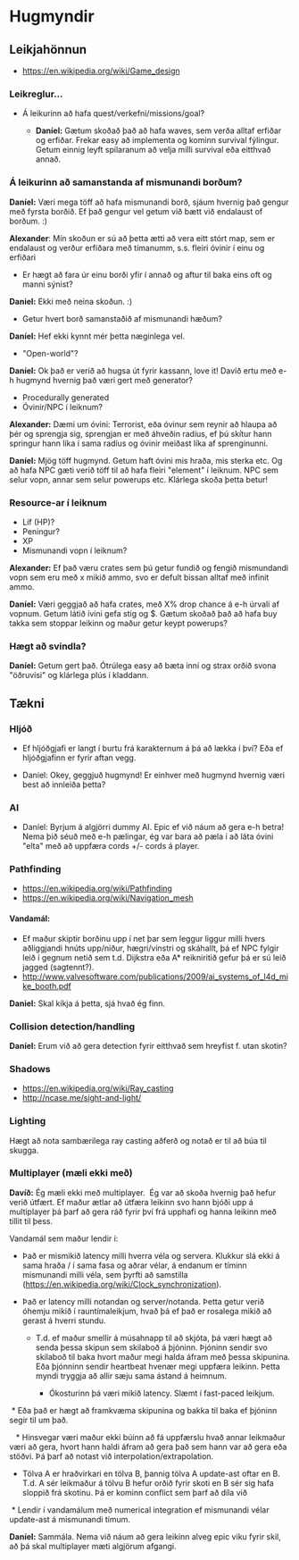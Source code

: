 # Hugmyndir

## Leikjahönnun

* https://en.wikipedia.org/wiki/Game_design

### Leikreglur...

* Á leikurinn að hafa quest/verkefni/missions/goal?

    * **Daníel:** Gætum skoðað það að hafa waves, sem verða alltaf erfiðar og erfiðar. Frekar easy að implementa og kominn survival fýlingur. Getum einnig leyft spilaranum að velja milli survival eða eitthvað annað.

### Á leikurinn að samanstanda af mismunandi borðum?

**Daníel:** Væri mega töff að hafa mismunandi borð, sjáum hvernig það gengur með fyrsta borðið. Ef það gengur vel getum við bætt við endalaust of borðum. :)

**Alexander**:
  Mín skoðun er sú að þetta ætti að vera eitt stórt map, sem er endalaust og
  verður erfiðara með tímanumm, s.s. fleiri óvinir í einu og erfiðari

* Er hægt að fara úr einu borði yfir í annað og aftur til baka eins oft og manni sýnist?

**Daniel:** Ekki með neina skoðun. :)

* Getur hvert borð samanstaðið af mismunandi hæðum?

**Daníel:** Hef ekki kynnt mér þetta næginlega vel.

* "Open-world"?

**Daníel:** Ok það er verið að hugsa út fyrir kassann, love it! Davíð ertu með e-h hugmynd hvernig það væri gert með generator?

* Procedurally generated
  
* Óvinir/NPC í leiknum?

**Alexander:**
  Dæmi um óvini:
  Terrorist, eða óvinur sem reynir að hlaupa að þér og sprengja sig, sprengjan
  er með áhveðin radíus, ef þú skítur hann springur hann líka í sama radíus og
  óvinir meiðast líka af sprenginunni.

**Daníel:** Mjög töff hugmynd. Getum haft óvini mis hraða, mis sterka etc. Og að hafa NPC gæti verið töff til að hafa fleiri "element" í leiknum. NPC sem selur vopn, annar sem selur powerups etc. Klárlega skoða þetta betur!
 
### Resource-ar í leiknum

* Líf (HP)?
* Peningur?
* XP
* Mismunandi vopn í leiknum?

**Alexander:** Ef það væru crates sem þú getur fundið og fengið mismundandi vopn sem eru með x mikið ammo, svo er defult bissan alltaf með infinit ammo.

**Daníel:** Væri geggjað að hafa crates, með X% drop chance á e-h úrvali af vopnum. Getum látið ívini gefa stig og $. Gætum skoðað það að hafa buy takka sem stoppar leikinn og maður getur keypt powerups?

### Hægt að svindla?

**Daníel:** Getum gert það. Ótrúlega easy að bæta inní og strax orðið svona "öðruvísi" og klárlega plús í kladdann.

## Tækni

### Hljóð

* Ef hljóðgjafi er langt í burtu frá karakternum á þá að lækka í því?  Eða ef hljóðgjafinn er fyrir aftan vegg.

- Daníel: Okey, geggjuð hugmynd! Er einhver með hugmynd hvernig væri best að innleiða þetta?

### AI

- Daníel: Byrjum á algjörri dummy AI. Epic ef við náum að gera e-h betra! Nema þið séuð með e-h pælingar, ég var bara að pæla í að láta óvini "elta" með að uppfæra cords +/- cords á player.

### Pathfinding

* https://en.wikipedia.org/wiki/Pathfinding
* https://en.wikipedia.org/wiki/Navigation_mesh

#### Vandamál:
* Ef maður skiptir borðinu upp í net þar sem leggur liggur milli hvers aðliggjandi hnúts upp/niður, hægri/vinstri og skáhallt, þá ef NPC fylgir leið í gegnum netið sem t.d. Dijkstra eða A* reikniritið gefur þá er sú leið jagged (sagtennt?).
* http://www.valvesoftware.com/publications/2009/ai_systems_of_l4d_mike_booth.pdf

**Daniel:** Skal kíkja á þetta, sjá hvað ég finn.

### Collision detection/handling

**Daníel:** Erum við að gera detection fyrir eitthvað sem hreyfist f. utan skotin? 

### Shadows

* https://en.wikipedia.org/wiki/Ray_casting
* http://ncase.me/sight-and-light/

### Lighting

Hægt að nota sambærilega ray casting aðferð og notað er til að búa til skugga.

### Multiplayer (mæli ekki með)

**Davíð:**
Ég mæli ekki með multiplayer.  Ég var að skoða hvernig það hefur verið útfært.  Ef maður ætlar að útfæra leikinn svo hann bjóði upp á multiplayer þá þarf að gera ráð fyrir því frá upphafi og hanna leikinn með tillit til þess.

Vandamál sem maður lendir í:

* Það er mismikið latency milli hverra véla og servera.  Klukkur slá ekki á sama hraða / í sama fasa og aðrar vélar, á endanum er tíminn mismunandi milli véla, sem þyrfti að samstilla (https://en.wikipedia.org/wiki/Clock_synchronization).  

* Það er latency milli notandan og server/notanda.  Þetta getur verið óhemju mikið í rauntímaleikjum, hvað þá ef það er rosalega mikið að gerast á hverri stundu.

  * T.d. ef maður smellir á músahnapp til að skjóta, þá væri hægt að senda þessa skipun sem skilaboð á þjóninn. Þjóninn sendir svo skilaboð til baka hvort maður megi halda áfram með þessa skipunina.  Eða þjónninn sendir heartbeat hvenær megi uppfæra leikinn.  Þetta myndi tryggja að allir sæju sama ástand á heimnum.  

    * Ókosturinn þá væri mikið latency.  Slæmt í fast-paced leikjum.

  * Eða það er hægt að framkvæma skipunina og bakka til baka ef þjóninn segir til um það.

    * Hinsvegar væri maður ekki búinn að fá uppfærslu hvað annar leikmaður væri að gera, hvort hann haldi áfram að gera það sem hann var að gera eða stöðvi.  Þá þarf að notast við interpolation/extrapolation.

* Tölva A er hraðvirkari en tölva B, þannig tölva A update-ast oftar en B.  T.d. A sér leikmaður á tölvu B hefur orðið fyrir skoti en B sér sig hafa sloppið frá skotinu.  Þá er kominn conflict sem þarf að díla við

  * Lendir í vandamálum með numerical integration ef mismunandi vélar update-ast á mismunandi tímum.
 
 **Daníel:** Sammála. Nema við náum að gera leikinn alveg epic viku fyrir skil, að þá skal multiplayer mæti algjörum afgangi.
